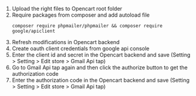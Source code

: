 1. Upload the right files to Opencart root folder
2. Require packages from composer and add autoload file
    ```
    composer require phpmailer/phpmailer && composer require google/apiclient
    ```
3. Refresh modifications in Opencart backend
4. Create oauth client credentials from google api console
5. Enter the client id and secret in the Opencart backend and save (Setting > Setting > Edit store > Gmail Api tap)
6. Go to Gmail Api tap again and then click the authorize button to get the authorization code
7. Enter the authorization code in the Opencart backend and save (Setting > Setting > Edit store > Gmail Api tap)